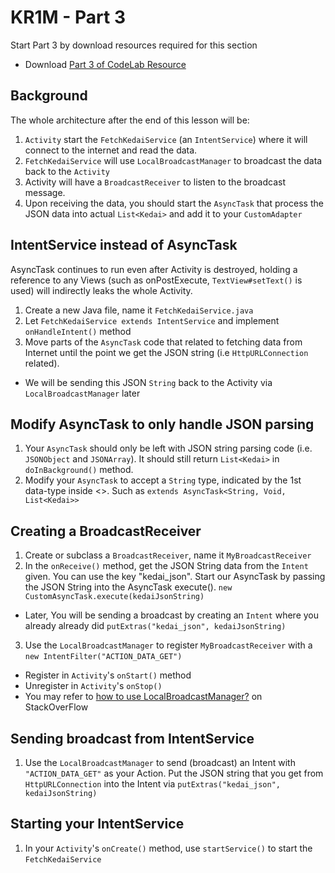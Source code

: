 # KR1M - Part 3

Start Part 3 by download resources required for this section

  - Download [Part 3 of CodeLab Resource](https://github.com/andhie/KR1M/raw/master/CodeLab%20Resources/CodeLab%20-%20Part%203.zip)

## Background

The whole architecture after the end of this lesson will be:

  1. `Activity` start the `FetchKedaiService` (an `IntentService`) where it will connect to the internet and read the data.
  2. `FetchKedaiService` will use `LocalBroadcastManager` to broadcast the data back to the `Activity`
  3. Activity will have a `BroadcastReceiver` to listen to the broadcast message.
  4. Upon receiving the data, you should start the `AsyncTask` that process the JSON data into actual `List<Kedai>` and add it to your `CustomAdapter`

## IntentService instead of AsyncTask

AsyncTask continues to run even after Activity is destroyed, holding a reference to any Views (such as onPostExecute, `TextView#setText()` is used) will indirectly leaks the whole Activity.

1. Create a new Java file, name it `FetchKedaiService.java`
2. Let `FetchKedaiService extends IntentService` and implement `onHandleIntent()` method
3. Move parts of the `AsyncTask` code that related to fetching data from Internet until the point we get the JSON string (i.e `HttpURLConnection` related).
  - We will be sending this JSON `String` back to the Activity via `LocalBroadcastManager` later

## Modify AsyncTask to only handle JSON parsing

1. Your `AsyncTask` should only be left with JSON string parsing code (i.e. `JSONObject` and `JSONArray`). It should still return `List<Kedai>` in `doInBackground()` method.
2. Modify your `AsyncTask` to accept a `String` type, indicated by the 1st data-type inside <>. Such as `extends AsyncTask<String, Void, List<Kedai>>`

## Creating a BroadcastReceiver

1. Create or subclass a `BroadcastReceiver`, name it `MyBroadcastReceiver`
2. In the `onReceive()` method, get the JSON String data from the `Intent` given. You can use the key "kedai_json". Start our AsyncTask by passing the JSON String into the AsyncTask execute().
`new CustomAsyncTask.execute(kedaiJsonString)`
  - Later, You will be sending a broadcast by creating an `Intent` where you already already did `putExtras("kedai_json", kedaiJsonString)`
3. Use the `LocalBroadcastManager` to register `MyBroadcastReceiver` with a `new IntentFilter("ACTION_DATA_GET")`
  - Register in `Activity`'s `onStart()` method
  - Unregister in `Activity`'s `onStop()`
  - You may refer to [how to use LocalBroadcastManager?](https://stackoverflow.com/questions/8802157/how-to-use-localbroadcastmanager) on StackOverFlow

## Sending broadcast from IntentService

1. Use the `LocalBroadcastManager` to send (broadcast) an Intent with `"ACTION_DATA_GET"` as your Action. Put the JSON string that you get from `HttpURLConnection` into the Intent via `putExtras("kedai_json", kedaiJsonString)`

## Starting your IntentService

1. In your `Activity`'s `onCreate()` method, use `startService()` to start the `FetchKedaiService`
